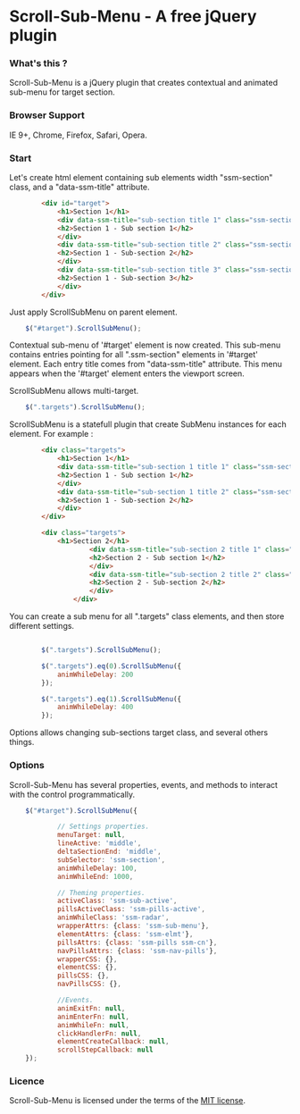 # Scroll-Sub-Menu - A free jQuery plugin

### What's this ?

Scroll-Sub-Menu is a jQuery plugin that creates contextual and animated sub-menu for target section.

### Browser Support

IE 9+, Chrome, Firefox, Safari, Opera.

### Start

Let's create html element containing sub elements width "ssm-section" class, and a "data-ssm-title" attribute.

```html
		<div id="target">
			<h1>Section 1</h1>
			<div data-ssm-title="sub-section title 1" class="ssm-section">
			<h2>Section 1 - Sub section 1</h2>
			</div>
			<div data-ssm-title="sub-section title 2" class="ssm-section">
			<h2>Section 1 - Sub-section 2</h2>
			</div>
			<div data-ssm-title="sub-section title 3" class="ssm-section">
			<h2>Section 1 - Sub-section 3</h2>
			</div>
		</div>
```

Just apply ScrollSubMenu on parent element.

```javascript
    $("#target").ScrollSubMenu();
```

Contextual sub-menu of '#target' element is now created.
This sub-menu contains entries pointing for all ".ssm-section"
elements in '#target' element. Each entry title comes from "data-ssm-title" attribute.
This menu appears when the '#target' element enters the viewport screen.

ScrollSubMenu allows multi-target.

```javascript
    $(".targets").ScrollSubMenu();
```
ScrollSubMenu is a statefull plugin that create SubMenu instances for each element.
For example :

```html
		<div class="targets">
			<h1>Section 1</h1>
			<div data-ssm-title="sub-section 1 title 1" class="ssm-section">
			<h2>Section 1 - Sub section 1</h2>
			</div>
			<div data-ssm-title="sub-section 1 title 2" class="ssm-section">
			<h2>Section 1 - Sub-section 2</h2>
			</div>
		</div>

		<div class="targets">
   			<h1>Section 2</h1>
        			<div data-ssm-title="sub-section 2 title 1" class="ssm-section">
        			<h2>Section 2 - Sub section 1</h2>
        			</div>
        			<div data-ssm-title="sub-section 2 title 2" class="ssm-section">
        			<h2>Section 2 - Sub-section 2</h2>
        			</div>
        		</div>
```

You can create a sub menu for all ".targets" class elements, and then store different settings.

```javascript

        $(".targets").ScrollSubMenu();

        $(".targets").eq(0).ScrollSubMenu({
            animWhileDelay: 200
        });

        $(".targets").eq(1).ScrollSubMenu({
            animWhileDelay: 400
        });
```

Options allows changing sub-sections target class, and several others things.

### Options

Scroll-Sub-Menu has several properties, events, and methods to interact with the control programmatically.

```javascript
	$("#target").ScrollSubMenu({

	        // Settings properties.
		    menuTarget: null,
            lineActive: 'middle',
            deltaSectionEnd: 'middle',
            subSelector: 'ssm-section',
            animWhileDelay: 100,
            animWhileEnd: 1000,

            // Theming properties.
            activeClass: 'ssm-sub-active',
            pillsActiveClass: 'ssm-pills-active',
            animWhileClass: 'ssm-radar',
            wrapperAttrs: {class: 'ssm-sub-menu'},
            elementAttrs: {class: 'ssm-elmt'},
            pillsAttrs: {class: 'ssm-pills ssm-cn'},
            navPillsAttrs: {class: 'ssm-nav-pills'},
            wrapperCSS: {},
            elementCSS: {},
            pillsCSS: {},
            navPillsCSS: {},

            //Events.
            animExitFn: null,
            animEnterFn: null,
            animWhileFn: null,
            clickHandlerFn: null,
            elementCreateCallback: null,
            scrollStepCallback: null
	});
```

### Licence

Scroll-Sub-Menu is licensed under the terms of the [MIT license](http://roundsliderui.com/licence.html "roundSlider - MIT licence").
